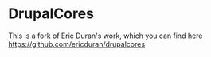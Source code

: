 # DrupalCores
This is a fork of Eric Duran's work, which you can find here https://github.com/ericduran/drupalcores

